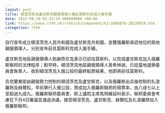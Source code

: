 ```yaml
---
layout: post
title: 頓涅茨克及盧甘斯克親俄領導人稱赴莫斯科完成入俄手續
date: 2022-09-29 02:33:59.000000000 +08:00
link: https://news.rthk.hk/rthk/ch/component/k2/1668878-20220929.htm
categories: rthk
---
```


自行宣布成立頓涅茨克人民共和國及盧甘斯克共和國，並獲俄羅斯承認地位的兩地親俄領導人，分別宣布前往莫斯科完成入俄手續。

盧甘斯克地區親俄領導人帕謝奇尼克表示已前往莫斯科，以完成盧甘斯克加入俄羅斯聯邦的法律程序；較早時，頓涅茨克地區親俄領導人普希林說，已從當地選舉委員會負責人，收到頓涅茨克入俄公投的最終點票結果，他即將前往莫斯科。

烏克蘭東部由親俄勢力控制的頓涅茨克及盧甘斯克，以及俄羅斯出兵後控制的扎波羅熱及赫爾松，早前舉行入俄公投，贊成加入俄羅斯聯邦的得票率，由八成七以上至超過九成九。俄羅斯聯邦委員會、即上議院主席馬特維延科表示，聯邦委員會考慮在下月4日審議並通過決議，接受頓涅茨克、盧甘斯克、赫爾松及扎波羅熱加入俄羅斯聯邦。
